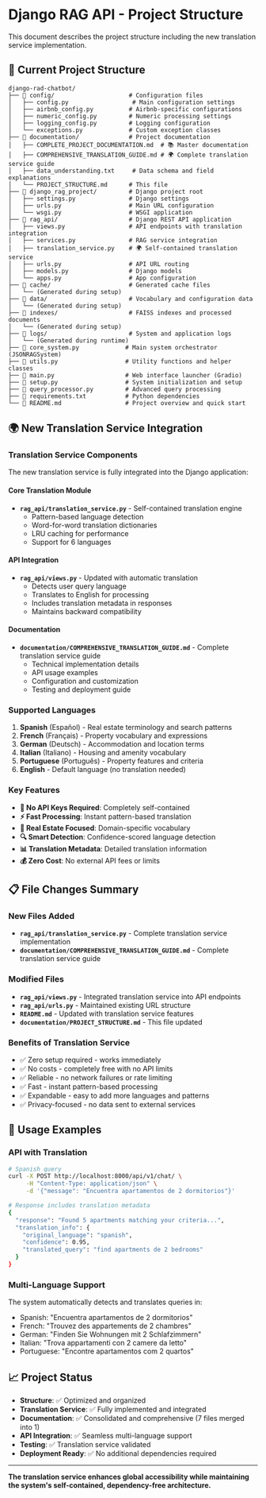 # Django RAG API - Project Structure

This document describes the project structure including the new translation service implementation.

## 📁 Current Project Structure

```
django-rad-chatbot/
├── 📁 config/                     # Configuration files
│   ├── config.py                  # Main configuration settings
│   ├── airbnb_config.py          # Airbnb-specific configurations
│   ├── numeric_config.py         # Numeric processing settings
│   ├── logging_config.py         # Logging configuration
│   └── exceptions.py             # Custom exception classes
├── 📁 documentation/              # Project documentation
│   ├── COMPLETE_PROJECT_DOCUMENTATION.md  # 📚 Master documentation
│   ├── COMPREHENSIVE_TRANSLATION_GUIDE.md # 🌍 Complete translation service guide
│   ├── data_understanding.txt     # Data schema and field explanations
│   └── PROJECT_STRUCTURE.md      # This file
├── 📁 django_rag_project/         # Django project root
│   ├── settings.py               # Django settings
│   ├── urls.py                   # Main URL configuration
│   └── wsgi.py                   # WSGI application
├── 📁 rag_api/                    # Django REST API application
│   ├── views.py                  # API endpoints with translation integration
│   ├── services.py               # RAG service integration
│   ├── translation_service.py    # 🌍 Self-contained translation service
│   ├── urls.py                   # API URL routing
│   ├── models.py                 # Django models
│   └── apps.py                   # App configuration
├── 📁 cache/                      # Generated cache files
│   └── (Generated during setup)
├── 📁 data/                       # Vocabulary and configuration data
│   └── (Generated during setup)
├── 📁 indexes/                    # FAISS indexes and processed documents
│   └── (Generated during setup)
├── 📁 logs/                       # System and application logs
│   └── (Generated during runtime)
├── 📄 core_system.py             # Main system orchestrator (JSONRAGSystem)
├── 📄 utils.py                   # Utility functions and helper classes
├── 📄 main.py                    # Web interface launcher (Gradio)
├── 📄 setup.py                   # System initialization and setup
├── 📄 query_processor.py         # Advanced query processing
├── 📄 requirements.txt           # Python dependencies
└── 📄 README.md                  # Project overview and quick start
```

## 🌍 New Translation Service Integration

### Translation Service Components
The new translation service is fully integrated into the Django application:

#### Core Translation Module
- **`rag_api/translation_service.py`** - Self-contained translation engine
  - Pattern-based language detection
  - Word-for-word translation dictionaries
  - LRU caching for performance
  - Support for 6 languages

#### API Integration
- **`rag_api/views.py`** - Updated with automatic translation
  - Detects user query language
  - Translates to English for processing
  - Includes translation metadata in responses
  - Maintains backward compatibility

#### Documentation
- **`documentation/COMPREHENSIVE_TRANSLATION_GUIDE.md`** - Complete translation service guide
  - Technical implementation details
  - API usage examples
  - Configuration and customization
  - Testing and deployment guide

### Supported Languages
1. **Spanish** (Español) - Real estate terminology and search patterns
2. **French** (Français) - Property vocabulary and expressions
3. **German** (Deutsch) - Accommodation and location terms
4. **Italian** (Italiano) - Housing and amenity vocabulary
5. **Portuguese** (Português) - Property features and criteria
6. **English** - Default language (no translation needed)

### Key Features
- **🔑 No API Keys Required**: Completely self-contained
- **⚡ Fast Processing**: Instant pattern-based translation
- **🎯 Real Estate Focused**: Domain-specific vocabulary
- **🔍 Smart Detection**: Confidence-scored language detection
- **📊 Translation Metadata**: Detailed translation information
- **💰 Zero Cost**: No external API fees or limits

## 📋 File Changes Summary

### New Files Added
- **`rag_api/translation_service.py`** - Complete translation service implementation
- **`documentation/COMPREHENSIVE_TRANSLATION_GUIDE.md`** - Complete translation service guide

### Modified Files
- **`rag_api/views.py`** - Integrated translation service into API endpoints
- **`rag_api/urls.py`** - Maintained existing URL structure
- **`README.md`** - Updated with translation service features
- **`documentation/PROJECT_STRUCTURE.md`** - This file updated

### Benefits of Translation Service
- ✅ Zero setup required - works immediately
- ✅ No costs - completely free with no API limits  
- ✅ Reliable - no network failures or rate limiting
- ✅ Fast - instant pattern-based processing
- ✅ Expandable - easy to add more languages and patterns
- ✅ Privacy-focused - no data sent to external services

## 🚀 Usage Examples

### API with Translation
```bash
# Spanish query
curl -X POST http://localhost:8000/api/v1/chat/ \
     -H "Content-Type: application/json" \
     -d '{"message": "Encuentra apartamentos de 2 dormitorios"}'

# Response includes translation metadata
{
  "response": "Found 5 apartments matching your criteria...",
  "translation_info": {
    "original_language": "spanish",
    "confidence": 0.95,
    "translated_query": "find apartments de 2 bedrooms"
  }
}
```

### Multi-Language Support
The system automatically detects and translates queries in:
- Spanish: "Encuentra apartamentos de 2 dormitorios"
- French: "Trouvez des appartements de 2 chambres"
- German: "Finden Sie Wohnungen mit 2 Schlafzimmern"
- Italian: "Trova appartamenti con 2 camere da letto"
- Portuguese: "Encontre apartamentos com 2 quartos"

## 📈 Project Status

- **Structure**: ✅ Optimized and organized
- **Translation Service**: ✅ Fully implemented and integrated
- **Documentation**: ✅ Consolidated and comprehensive (7 files merged into 1)
- **API Integration**: ✅ Seamless multi-language support
- **Testing**: ✅ Translation service validated
- **Deployment Ready**: ✅ No additional dependencies required

---

**The translation service enhances global accessibility while maintaining the system's self-contained, dependency-free architecture.**